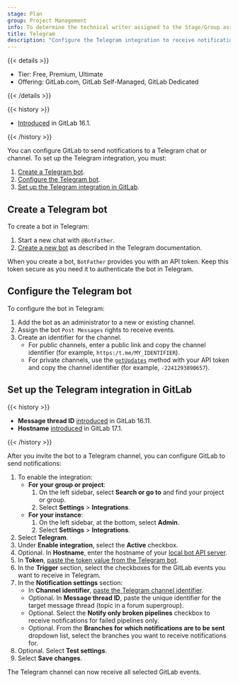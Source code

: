 ```yaml
---
stage: Plan
group: Project Management
info: To determine the technical writer assigned to the Stage/Group associated with this page, see https://handbook.gitlab.com/handbook/product/ux/technical-writing/#assignments
title: Telegram
description: "Configure the Telegram integration to receive notifications from GitLab in Telegram chats or channels."
---
```


{{< details >}}

- Tier: Free, Premium, Ultimate
- Offering: GitLab.com, GitLab Self-Managed, GitLab Dedicated

{{< /details >}}

{{< history >}}

- [Introduced](https://gitlab.com/gitlab-org/gitlab/-/merge_requests/122879) in GitLab 16.1.

{{< /history >}}

You can configure GitLab to send notifications to a Telegram chat or channel.
To set up the Telegram integration, you must:

1. [Create a Telegram bot](#create-a-telegram-bot).
1. [Configure the Telegram bot](#configure-the-telegram-bot).
1. [Set up the Telegram integration in GitLab](#set-up-the-telegram-integration-in-gitlab).

## Create a Telegram bot

To create a bot in Telegram:

1. Start a new chat with `@BotFather`.
1. [Create a new bot](https://core.telegram.org/bots/features#creating-a-new-bot) as described in the Telegram documentation.

When you create a bot, `BotFather` provides you with an API token. Keep this token secure as you need it to authenticate the bot in Telegram.

## Configure the Telegram bot

To configure the bot in Telegram:

1. Add the bot as an administrator to a new or existing channel.
1. Assign the bot `Post Messages` rights to receive events.
1. Create an identifier for the channel.
   - For public channels, enter a public link and copy the channel identifier (for example, `https:/t.me/MY_IDENTIFIER`).
   - For private channels, use the [`getUpdates`](https://telegram-bot-sdk.readme.io/reference/getupdates) method with your API token and copy the channel identifier (for example, `-2241293890657`).

## Set up the Telegram integration in GitLab

{{< history >}}

- **Message thread ID** [introduced](https://gitlab.com/gitlab-org/gitlab/-/issues/441097) in GitLab 16.11.
- **Hostname** [introduced](https://gitlab.com/gitlab-org/gitlab/-/issues/461313) in GitLab 17.1.

{{< /history >}}

After you invite the bot to a Telegram channel, you can configure GitLab to send notifications:

1. To enable the integration:
   - **For your group or project**:
     1. On the left sidebar, select **Search or go to** and find your project or group.
     1. Select **Settings** > **Integrations**.
   - **For your instance**:
     1. On the left sidebar, at the bottom, select **Admin**.
     1. Select **Settings** > **Integrations**.
1. Select **Telegram**.
1. Under **Enable integration**, select the **Active** checkbox.
1. Optional. In **Hostname**, enter the hostname of your [local bot API server](https://core.telegram.org/bots/api#using-a-local-bot-api-server).
1. In **Token**, [paste the token value from the Telegram bot](#create-a-telegram-bot).
1. In the **Trigger** section, select the checkboxes for the GitLab events you want to receive in Telegram.
1. In the **Notification settings** section:
   - In **Channel identifier**, [paste the Telegram channel identifier](#configure-the-telegram-bot).
   - Optional. In **Message thread ID**, paste the unique identifier for the target message thread (topic in a forum supergroup).
   - Optional. Select the **Notify only broken pipelines** checkbox
     to receive notifications for failed pipelines only.
   - Optional. From the **Branches for which notifications are to be sent** dropdown list,
     select the branches you want to receive notifications for.
1. Optional. Select **Test settings**.
1. Select **Save changes**.

The Telegram channel can now receive all selected GitLab events.
